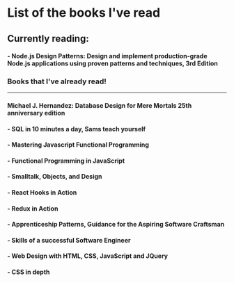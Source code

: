 # List of the books I've read

## Currently reading: 
#### - Node.js Design Patterns: Design and implement production-grade Node.js applications using proven patterns and techniques, 3rd Edition

### Books that I've already read!

-----

#### Michael J. Hernandez: Database Design for Mere Mortals 25th anniversary edition
#### - SQL in 10 minutes a day, Sams teach yourself
#### - Mastering Javascript Functional Programming
#### - Functional Programming in JavaScript
#### - Smalltalk, Objects, and Design
#### - React Hooks in Action
#### - Redux in Action
#### - Apprenticeship Patterns, Guidance for the Aspiring Software Craftsman
#### - Skills of a successful Software Engineer
#### - Web Design with HTML, CSS, JavaScript and JQuery
#### - CSS in depth

